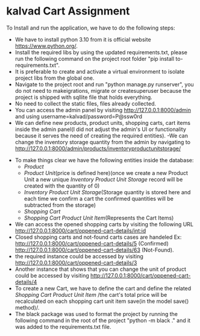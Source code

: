 # kalvad Cart Assignment 
To Install and run the application, we have to do the following steps:
- We have to install python 3.10 from it is official website https://www.python.org/.
- Install the required libs by using the updated requirements.txt, please run the following command on the project root folder "pip install to-requirements.txt". 
- It is preferable to create and activate a virtual environment to isolate project libs from the global one.
- Navigate to the project root and run "python manage.py runserver", you do not need to makeigrations, migrate or createsuperuser because the project is shipped with sqllite file that holds everything.
- No need to collect the static files, files already collected.
- You can access the admin panel by visiting http://127.0.0.1:8000/admin and using username=kalvad/password=P@ssw0rd
- We can define new products, product units, shopping carts, cart items inside the admin panel(I did not adjust the admin's UI or functionality because it serves the need of creating the required entities).
-We can change the inventory storage quantity from the admin by navigating to http://127.0.0.1:8000/admin/products/inventoryproductunitstorage/
* To make things clear we have the following entities inside the database:
  * *Product* 
  * *Product Unit*(price is defined here)(once we create a new Product Unit a new unique *Inventory Product Unit Storage* record will be created with the quantity of 0)
  * *Inventory Product Unit Storage*(Storage quantity is stored here and each time we confirm a cart the confirmed quantities will be subtracted from the storage)
  * *Shopping Cart*
  * *Shopping Cart Product Unit Item*(Represents the Cart Items)
* We can access the opened shopping carts by visiting the following URL http://127.0.0.1:8000/cart/oppened-cart-details/int:id
* Closed shopping carts and not-found carts cases are handeled Ex: http://127.0.0.1:8000/cart/oppened-cart-details/5 (Confirmed) http://127.0.0.1:8000/cart/oppened-cart-details/63 (Not-Found).
* the required instance could be accessed by visiting  http://127.0.0.1:8000/cart/oppened-cart-details/3
* Another instance that shows that you can change the unit of product could be accessed by visiting http://127.0.0.1:8000/cart/oppened-cart-details/4 
* To create a new Cart, we have to define the cart and define the related *Shopping Cart Product Unit Item* /the cart's total price will be recalculated on each shopping cart unit item save(in the model save() method)/.
* The black package was used to format the project by running the following command in the root of the project "python -m black ." and it was added to the requirements.txt file.
